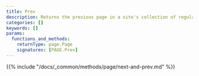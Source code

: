 ```yaml
---
title: Prev
description: Returns the previous page in a site's collection of regular pages, relative to the current page.
categories: []
keywords: []
params:
  functions_and_methods:
    returnType: page.Page
    signatures: [PAGE.Prev]
---
```


{{% include "/docs/_common/methods/page/next-and-prev.md" %}}
